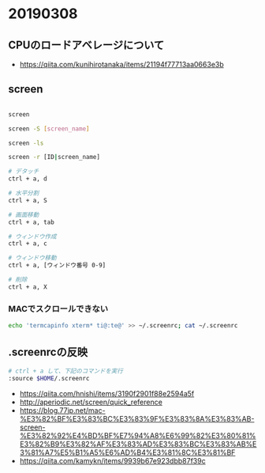 # 20190308

## CPUのロードアベレージについて

* <https://qiita.com/kunihirotanaka/items/21194f77713aa0663e3b>

## screen

```sh

screen

screen -S [screen_name]

screen -ls

screen -r [ID|screen_name]

```

```sh
# デタッチ
ctrl + a, d

# 水平分割
ctrl + a, S

# 画面移動
ctrl + a, tab

# ウィンドウ作成
ctrl + a, c

# ウィンドウ移動
ctrl + a, [ウィンドウ番号 0-9]

# 削除
ctrl + a, X
```

### MACでスクロールできない

```sh
echo 'termcapinfo xterm* ti@:te@' >> ~/.screenrc; cat ~/.screenrc
```

## .screenrcの反映

```sh
# ctrl + a して、下記のコマンドを実行
:source $HOME/.screenrc
```

* https://qiita.com/hnishi/items/3190f2901f88e2594a5f
* http://aperiodic.net/screen/quick_reference
* https://blog.77jp.net/mac-%E3%82%BF%E3%83%BC%E3%83%9F%E3%83%8A%E3%83%AB-screen-%E3%82%92%E4%BD%BF%E7%94%A8%E6%99%82%E3%80%81%E3%82%B9%E3%82%AF%E3%83%AD%E3%83%BC%E3%83%AB%E3%81%A7%E5%B1%A5%E6%AD%B4%E3%81%8C%E3%81%BF
* https://qiita.com/kamykn/items/9939b67e923dbb87f39c
